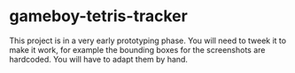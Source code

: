 # gameboy-tetris-tracker

This project is in a very early prototyping phase. You will need to tweek it to make it work, for example the bounding boxes for the screenshots are hardcoded. You will have to adapt them by hand.
